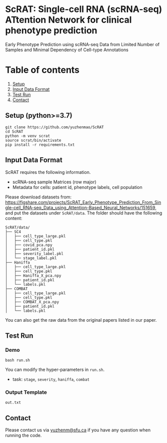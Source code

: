 ScRAT: Single-cell RNA (scRNA-seq) ATtention Network for clinical phenotype prediction
==========
Early Phenotype Prediction using scRNA-seq Data from Limited Number of Samples and Minimal Dependency of Cell-type Annotations

# Table of contents
1. [Setup](#setup)
2. [Input Data Format](#input-data-format)
3. [Test Run](#test-run)
4. [Contact](#contact)

## Setup (python>=3.7)

```
git clone https://github.com/yuzhenmao/ScRAT
cd ScRAT
python -m venv scrat
source scrat/bin/activate
pip install -r requirements.txt
```

## Input Data Format
ScRAT requires the following information.
* scRNA-seq sample Matrices (row major)
* Metadata for cells: patient id, phenotype labels, cell population

Please download datasets from: https://figshare.com/projects/ScRAT_Early_Phenotype_Prediction_From_Single-cell_RNA-seq_Data_using_Attention-Based_Neural_Networks/151659, and put the datasets under `ScRAT/data`. The folder should have the following content:
```
ScRAT/data/
├── SC4
│   ├── cell_type_large.pkl
│   ├── cell_type.pkl
│   ├── covid_pca.npy
│   ├── patient_id.pkl
│   ├── severity_label.pkl
│   └── stage_label.pkl
├── Haniffa
│   ├── cell_type_large.pkl
│   ├── cell_type.pkl
│   ├── Haniffa_X_pca.npy
│   ├── patient_id.pkl
│   └── labels.pkl
├── COMBAT
│   ├── cell_type_large.pkl
│   ├── cell_type.pkl
│   ├── COMBAT_X_pca.npy
│   ├── patient_id.pkl
│   └── labels.pkl

```


You can also get the raw data from the original papers listed in our paper.


## Test Run
### Demo
```
bash run.sh
```

You can modify the hyper-parameters in `run.sh`.
- task: `stage`, `severity`, `haniffa`, `combat`

### Output Template
`out.txt`

## Contact
Please contact us via yuzhenm@sfu.ca if you have any question when running the code.

